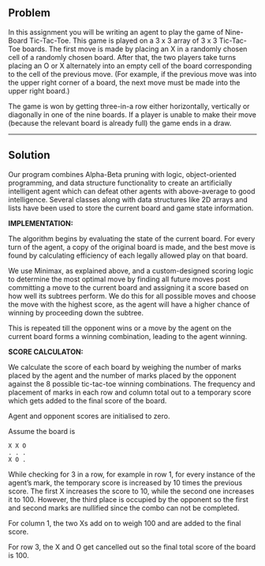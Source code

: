 ## Problem
In this assignment you will be writing an agent to play the game of Nine-Board Tic-Tac-Toe. This game is played on a 3 x 3 array of 3 x 3 Tic-Tac-Toe boards. The first move is made by placing an X in a randomly chosen cell of a randomly chosen board. After that, the two players take turns placing an O or X alternately into an empty cell of the board corresponding to the cell of the previous move. (For example, if the previous move was into the upper right corner of a board, the next move must be made into the upper right board.)

The game is won by getting three-in-a row either horizontally, vertically or diagonally in one of the nine boards. If a player is unable to make their move (because the relevant board is already full) the game ends in a draw.

- - - - - - - - - - - - - - - - - - - - - - - - - - - - - - - - - - - - - - - - - - - - - - - - - - - - - - - - - - - - - - - - - - - - - - - - - - - - - - - - 
## Solution

Our program combines Alpha-Beta pruning with logic, object-oriented programming, and data structure functionality to create 
an artificially intelligent agent which can defeat other agents with above-average to good intelligence. 
Several classes along with data structures like 2D arrays and lists have been used to store the current board and game state information.

 ____________________________________________________________________IMPLEMENTATION:____________________________________________________________________

   The algorithm begins by evaluating the state of the current board. For every turn of the agent, 
   a copy of the original board is made, and the best move is found by calculating efficiency of each legally allowed play on that board. 

   We use Minimax, as explained above, and a custom-designed scoring logic to determine the most optimal move by finding all future moves 
   post committing a move to the current board and assigning it a score based on how well its subtrees perform. 
   We do this for all possible moves and choose the move with the highest score, as the agent will have a higher chance of winning by proceeding 
   down the subtree.

   This is repeated till the opponent wins or a move by the agent on the current board forms a winning combination, leading to the agent winning.

____________________________________________________________________SCORE CALCULATON:____________________________________________________________________

   We calculate the score of each board by weighing the number of marks placed by the agent and the number of marks placed by the opponent against 
   the 8 possible tic-tac-toe winning combinations. 
   The frequency and placement of marks in each row and column total out to a temporary score which gets added to the final score of the board.

   Agent and opponent scores are initialised to zero.

   Assume the board is

    X X O
    . . .
    X O . 

   While checking for 3 in a row, for example in row 1, for every instance of the agent’s mark, the temporary score is increased by 10 times the
   previous score. 
   The first X increases the score to 10, while the second one increases it to 100. 
   However, the third place is occupied by the opponent so the first and second marks are nullified since the combo can not be completed.

   For column 1, the two Xs add on to weigh 100 and are added to the final score.

   For row 3, the X and O get cancelled out so the final total score of the board is 100. 

